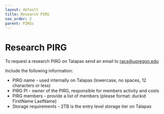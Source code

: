 ```yaml
---
layout: default
title: Research PIRG
nav_order: 2
parent: PIRGs
---
```


# Research PIRG

To request a research PIRG on Talapas send an email to [racs@uoregon.edu](mailto:racs@uoregon.edu)

Include the following information:

- PIRG name - used internally on Talapas (lowercase, no spaces, 12 characters or less)
- PIRG PI - owner of the PIRG, responsible for members activity and costs
- PIRG members - provide a list of members (please format: duckid FirstName LastName)
- Storage requirements - 2TB is the entry level storage tier on Talapas
